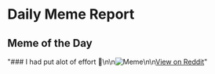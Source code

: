 # Daily Meme Report

## Meme of the Day
"### I had put alot of effort 🥲\n\n![Meme](https://i.redd.it/fuf41mp926ef1.png)\n\n[View on Reddit](https://redd.it/1m5awwb)"
